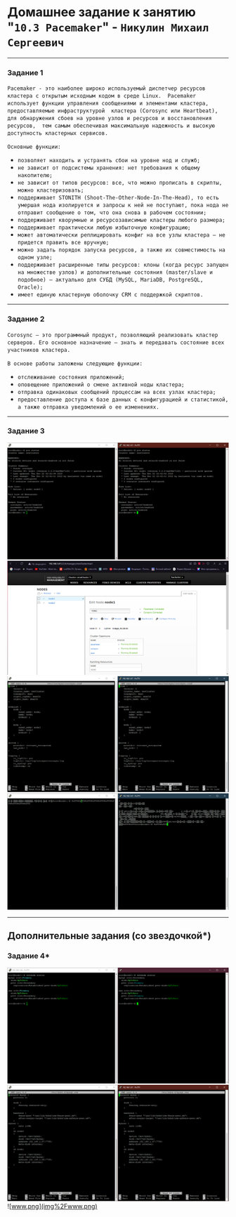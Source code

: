 # Домашнее задание к занятию "`10.3 Pacemaker`" - `Никулин Михаил Сергеевич`



---

### Задание 1

`Pacemaker - это наиболее широко используемый диспетчер ресурсов кластера с открытым исходным кодом в среде Linux. 
Pacemaker использует функции управления сообщениями и элементами кластера, предоставляемые инфраструктурой 
кластера (Corosync или Heartbeat), для обнаружения сбоев на уровне узлов и ресурсов и восстановления ресурсов, 
тем самым обеспечивая максимальную надежность и высокую доступность кластерных сервисов.` 

`Основные функции:`

- `позволяет находить и устранять сбои на уровне нод и служб;`
- `не зависит от подсистемы хранения: нет требования к общему накопителю;`
- `не зависит от типов ресурсов: все, что можно прописать в скрипты, можно кластеризовать;`
- `поддерживает STONITH (Shoot-The-Other-Node-In-The-Head), то есть умершая нода изолируется и запросы к ней не поступают, пока нода не отправит сообщение о том, что она снова в рабочем состоянии;`
- `поддерживает кворумные и ресурсозависимые кластеры любого размера;`
- `поддерживает практически любую избыточную конфигурацию;`
- `может автоматически реплицировать конфиг на все узлы кластера — не придется править все вручную;`
- `можно задать порядок запуска ресурсов, а также их совместимость на одном узле;`
- `поддерживает расширенные типы ресурсов: клоны (когда ресурс запущен на множестве узлов) и дополнительные состояния (master/slave и подобное) — актуально для СУБД (MySQL, MariaDB, PostgreSQL, Oracle);`
- `имеет единую кластерную оболочку CRM с поддержкой скриптов.`


---

### Задание 2

`Corosync — это программный продукт, позволяющий реализовать кластер
серверов. Его основное назначение — знать и передавать
состояние всех участников кластера.`


`В основе работы заложены следующие функции:`

- `отслеживание состояния приложений;`
- `оповещение приложений о смене активной ноды кластера;`
- `отправка одинаковых сообщений процессам на всех узлах
кластера;`
- `предоставление доступа к базе данных с конфигурацией и
статистикой, а также отправка уведомлений о ее изменениях.`


---

### Задание 3

![pcs_status.png](img%2Fpcs_status.png)
![cluster_web.png](img%2Fcluster_web.png)
![corosync_conf.png](img%2Fcorosync_conf.png)
![pcs_backup.png](img%2Fpcs_backup.png)

---
## Дополнительные задания (со звездочкой*)


### Задание 4*

![drbdadm_status.png](img%2Fdrbdadm_status.png)
![mysql.png](img%2Fmysql.png)
![www.png](img%2Fwww.png)
